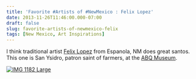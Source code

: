 ```yaml
---
title: 'Favorite #Artists of #NewMexico : Felix Lopez'
date: 2013-11-26T11:46:00.000-07:00
draft: false
slug: favorite-artists-of-newmexico-felix
tags: [New Mexico, Art Inspirations]
---
```


I think traditional artist [Felix Lopez](http://lopezarte.com/) from Espanola, NM does great santos.  
This one is San Ysidro, patron saint of farmers, at the [ABQ Museum](http://www.cabq.gov/culturalservices/albuquerque-museum).  
  
[![IMG 1182 Large](http://www.archinia.com/images/Blog_Pics/IMG_1182_Large.JPG)](http://lopezarte.com/felix-lopez/)